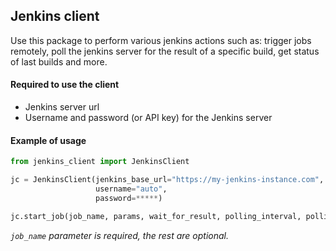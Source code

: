 ## Jenkins client
Use this package to perform various jenkins actions such as:
trigger jobs remotely, poll the jenkins server for the result of a specific build,
get status of last builds and more.


#### Required to use the client

- Jenkins server url
- Username and password (or API key) for the Jenkins server

#### Example of usage
~~~python
from jenkins_client import JenkinsClient

jc = JenkinsClient(jenkins_base_url="https://my-jenkins-instance.com",
                   username="auto",
                   password=*****)

jc.start_job(job_name, params, wait_for_result, polling_interval, polling_timeout) # params must be a python dictionary
~~~
_`job_name` parameter is required, the rest are optional._
